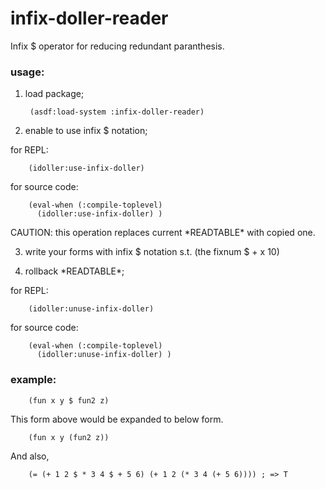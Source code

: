 infix-doller-reader
===================

Infix $ operator for reducing redundant paranthesis.

### usage:

1. load package;

        (asdf:load-system :infix-doller-reader)

2. enable to use infix $ notation;

  for REPL:

        (idoller:use-infix-doller)

  for source code:

        (eval-when (:compile-toplevel)
          (idoller:use-infix-doller) )

  CAUTION: this operation replaces current \*READTABLE\* with copied one.

3. write your forms with infix $ notation s.t. (the fixnum $ + x 10)


4. rollback \*READTABLE\*;

  for REPL:

        (idoller:unuse-infix-doller)

  for source code:

        (eval-when (:compile-toplevel)
          (idoller:unuse-infix-doller) )

### example:

        (fun x y $ fun2 z)

This form above would be expanded to below form.

        (fun x y (fun2 z))

And also,

        (= (+ 1 2 $ * 3 4 $ + 5 6) (+ 1 2 (* 3 4 (+ 5 6)))) ; => T

